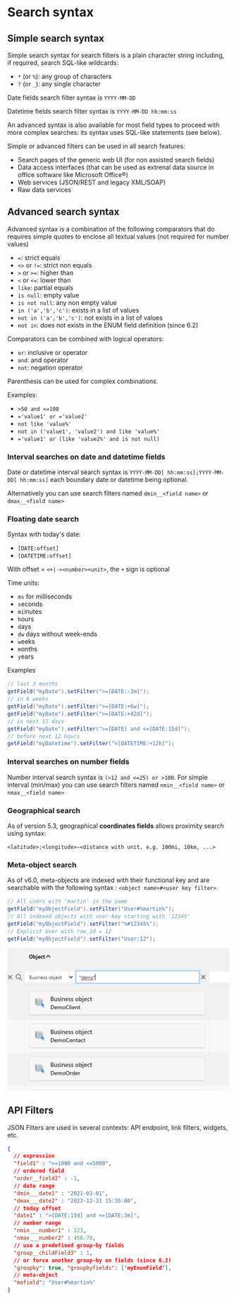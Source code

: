 Search syntax
=============

Simple search syntax
--------------------

Simple search syntax for search filters is a plain character string including,
if required, search SQL-like wildcards:

- `*` (or `%`): any group of characters
- `?` (or `_`): any single character

Date fields search filter syntax is `YYYY-MM-DD`

Datetime fields search filter syntax is `YYYY-MM-DD hh:mm:ss`

An advanced syntax is also available for most field types to proceed with more complex
searches: its syntax uses SQL-like statements (see below).

Simple or advanced filters can be used in all search features:

- Search pages of the generic web UI (for non assisted search fields)
- Data access interfaces (that can be used as extrenal data source in office software like Microsoft Office&reg;)
- Web services (JSON/REST and legacy XML/SOAP)
- Raw data services

Advanced search syntax
----------------------

Advanced syntax is a combination of the following comparators that do requires
simple quotes to enclose all textual values (not required for number values)

- `=`: strict equals
- `<>` or `!=`: strict non equals
- `>` or `>=`: higher than
- `<` or `<=`: lower than
- `like`: partial equals
- `is null`: empty value
- `is not null`: any non empty value
- `in ('a','b','c')`: exists in a list of values
- `not in ('a','b','c')`: not exists in a list of values
- `not in`: does not exists in the ENUM field definition (since 6.2)


Comparators can be combined with logical operators:

- `or`: inclusive or operator
- `and`: and operator
- `not`: negation operator

Parenthesis can be used for complex combinations.

Examples: 
- `>50 and <=100`
- `='value1' or ='value2'`
- `not like 'value%'`
- `not in ('value1', 'value2') and like 'value%'`
- `='value1' or (like 'value2%' and is not null)`

### Interval searches on date and datetime fields

Date or datetime interval search syntax is `YYYY-MM-DD[ hh:mm:ss];YYYY-MM-DD[ hh:mm:ss]` each boundary date or datetime being optional.

Alternatively you can use search filters named `dmin__<field name>` or `dmax__<field name>`

### Floating date search

Syntax with today's date:

- `[DATE:offset]`
- `[DATETIME:offset]`

With offset = `<+|-><number><unit>`, the `+` sign is optional

Time units:
- `ms` for milliseconds
- `s`econds
- `mi`inutes
- `h`ours
- `d`ays 
- `dw` days without week-ends
- `w`eeks
- `m`onths
- `y`ears

Examples

```java
// last 3 months
getField("myDate").setFilter(">=[DATE:-3m]");
// in 6 weeks
getField("myDate").setFilter(">=[DATE:+6w]");
getField("myDate").setFilter(">=[DATE:+42d]");
// in next 15 days
getField("myDate").setFilter(">=[DATE] and <=[DATE:15d]");
// before next 12 hours
getField("myDatetime").setFilter("<[DATETIME:+12h]");
```

### Interval searches on number fields

Number interval search syntax is `(>12 and <=25) or >100`.
For simple interval (min/max) you can use search filters named `nmin__<field name>` or `nmax__<field name>`

### Geographical search

As of version 5.3, geographical **coordinates fields** allows proximity search using syntax: 

```
<latitude>;<longitude>~<distance with unit, e.g. 100mi, 10km, ...>
```

### Meta-object search

As of v6.0, meta-objects are indexed with their functional key and are searchable with the following syntax : `<object name>#<user key filter>`

```java
// All users with 'martin' in the name
getField("myObjectField").setFilter("User#%martin%");
// All indexed objects with user-key starting with '12345'
getField("myObjectField").setFilter("%#12345%");
// Explicit User with row_id = 12
getField("myObjectField").setFilter("User:12");
```

![](filter_obj.png)

API Filters
-----------

JSON Filters are used in several contexts: API endpoint, link filters, widgets, etc.

```json
{
  // expression
  "field1" : ">=1000 and <=5000",
  // ordered field
  "order__field2" : -1,
  // date range
  "dmin___date1" : "2021-01-01",
  "dmax___date2" : "2023-12-31 15:35:00",
  // today offset
  "date1" : ">[DATE:15d] and <=[DATE:3m]",
  // number range
  "nmin___number1" : 123,
  "nmax___number2" : 456.78,
  // use a predefined group-by fields
  "group__childField3" : 1,
  // or force another group-by on fields (since 6.2)
  "groupby": true, "groupbyfields": ['myEnumField'],
  // meta-object
  "mofield": "User#%martin%"
}
```
